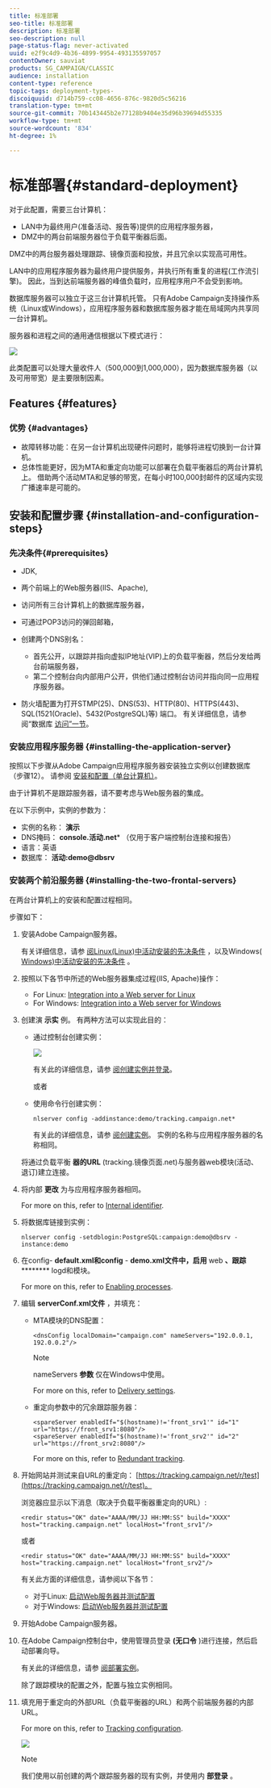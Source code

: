 ```yaml
---
title: 标准部署
seo-title: 标准部署
description: 标准部署
seo-description: null
page-status-flag: never-activated
uuid: e2f9c4d9-4b36-4899-9954-493135597057
contentOwner: sauviat
products: SG_CAMPAIGN/CLASSIC
audience: installation
content-type: reference
topic-tags: deployment-types-
discoiquuid: d714b759-cc08-4656-876c-9820d5c56216
translation-type: tm+mt
source-git-commit: 70b143445b2e77128b9404e35d96b39694d55335
workflow-type: tm+mt
source-wordcount: '834'
ht-degree: 1%

---
```



# 标准部署{#standard-deployment}

对于此配置，需要三台计算机：

* LAN中为最终用户(准备活动、报告等)提供的应用程序服务器，
* DMZ中的两台前端服务器位于负载平衡器后面。

DMZ中的两台服务器处理跟踪、镜像页面和投放，并且冗余以实现高可用性。

LAN中的应用程序服务器为最终用户提供服务，并执行所有重复的进程(工作流引擎)。 因此，当到达前端服务器的峰值负载时，应用程序用户不会受到影响。

数据库服务器可以独立于这三台计算机托管。 只有Adobe Campaign支持操作系统（Linux或Windows），应用程序服务器和数据库服务器才能在局域网内共享同一台计算机。

服务器和进程之间的通用通信根据以下模式进行：

![](assets/s_001_ncs_install_standardconfig.png)

此类配置可以处理大量收件人（500,000到1,000,000），因为数据库服务器（以及可用带宽）是主要限制因素。

## Features {#features}

### 优势 {#advantages}

* 故障转移功能：在另一台计算机出现硬件问题时，能够将进程切换到一台计算机。
* 总体性能更好，因为MTA和重定向功能可以部署在负载平衡器后的两台计算机上。 借助两个活动MTA和足够的带宽，在每小时100,000封邮件的区域内实现广播速率是可能的。

## 安装和配置步骤 {#installation-and-configuration-steps}

### 先决条件{#prerequisites}

* JDK,
* 两个前端上的Web服务器(IIS、Apache),
* 访问所有三台计算机上的数据库服务器，
* 可通过POP3访问的弹回邮箱，
* 创建两个DNS别名：

   * 首先公开，以跟踪并指向虚拟IP地址(VIP)上的负载平衡器，然后分发给两台前端服务器，
   * 第二个控制台向内部用户公开，供他们通过控制台访问并指向同一应用程序服务器。

* 防火墙配置为打开STMP(25)、DNS(53)、HTTP(80)、HTTPS(443)、SQL(1521(Oracle)、5432(PostgreSQL)等) 端口。 有关详细信息，请参阅“数据库 [访问”一节](../../installation/using/network-configuration.md#database-access)。

### 安装应用程序服务器 {#installing-the-application-server}

按照以下步骤从Adobe Campaign应用程序服务器安装独立实例以创建数据库（步骤12）。 请参阅 [安装和配置（单台计算机）](../../installation/using/standalone-deployment.md#installing-and-configuring--single-machine-)。

由于计算机不是跟踪服务器，请不要考虑与Web服务器的集成。

在以下示例中，实例的参数为：

* 实例的名称： **演示**
* DNS掩码： **console.活动.net*** （仅用于客户端控制台连接和报告）
* 语言：英语
* 数据库： **活动:demo@dbsrv**

### 安装两个前沿服务器 {#installing-the-two-frontal-servers}

在两台计算机上的安装和配置过程相同。

步骤如下：

1. 安装Adobe Campaign服务器。

   有关详细信息，请参 [阅Linux(Linux)中活动安装的先决条件](../../installation/using/prerequisites-of-campaign-installation-in-linux.md) ，以及Windows( [Windows)中活动安装的先决条件](../../installation/using/prerequisites-of-campaign-installation-in-windows.md) 。

1. 按照以下各节中所述的Web服务器集成过程(IIS, Apache)操作：

   * For Linux: [Integration into a Web server for Linux](../../installation/using/integration-into-a-web-server-for-linux.md)
   * For Windows: [Integration into a Web server for Windows](../../installation/using/integration-into-a-web-server-for-windows.md)

1. 创建演 **示实** 例。 有两种方法可以实现此目的：

   * 通过控制台创建实例：

      ![](assets/install_create_new_connexion.png)

      有关此的详细信息，请参 [阅创建实例并登录](../../installation/using/creating-an-instance-and-logging-on.md)。

      或者

   * 使用命令行创建实例：

      ```
      nlserver config -addinstance:demo/tracking.campaign.net*
      ```

      有关此的详细信息，请参 [阅创建实例](../../installation/using/command-lines.md#creating-an-instance)。
   实例的名称与应用程序服务器的名称相同。

   将通过负载平衡 **器的URL** (tracking.镜像页面.net)与服务器web模块(活动、退订)建立连接。

1. 将内部 **更改** 为与应用程序服务器相同。

   For more on this, refer to [Internal identifier](../../installation/using/campaign-server-configuration.md#internal-identifier).

1. 将数据库链接到实例：

   ```
   nlserver config -setdblogin:PostgreSQL:campaign:demo@dbsrv -instance:demo
   ```

1. 在config- **default.xml和config** - **demo.xml文件中，启用** web **、跟踪********** logd和模块。

   For more on this, refer to [Enabling processes](../../installation/using/campaign-server-configuration.md#enabling-processes).

1. 编辑 **serverConf.xml文件** ，并填充：

   * MTA模块的DNS配置：

      ```
      <dnsConfig localDomain="campaign.com" nameServers="192.0.0.1, 192.0.0.2"/>
      ```

      >[!NOTE]
      >
      >nameServers **参数** 仅在Windows中使用。

      For more on this, refer to [Delivery settings](../../installation/using/campaign-server-configuration.md#delivery-settings).

   * 重定向参数中的冗余跟踪服务器：

      ```
      <spareServer enabledIf="$(hostname)!='front_srv1'" id="1" url="https://front_srv1:8080"/>
      <spareServer enabledIf="$(hostname)!='front_srv2'" id="2" url="https://front_srv2:8080"/>
      ```

      For more on this, refer to [Redundant tracking](../../installation/using/configuring-campaign-server.md#redundant-tracking).

1. 开始网站并测试来自URL的重定向： [https://tracking.campaign.net/r/test](https://tracking.campaign.net/r/test)。

   浏览器应显示以下消息（取决于负载平衡器重定向的URL）:

   ```
   <redir status="OK" date="AAAA/MM/JJ HH:MM:SS" build="XXXX" host="tracking.campaign.net" localHost="front_srv1"/>
   ```

   或者

   ```
   <redir status="OK" date="AAAA/MM/JJ HH:MM:SS" build="XXXX" host="tracking.campaign.net" localHost="front_srv2"/>
   ```

   有关此方面的详细信息，请参阅以下各节：

   * 对于Linux: [启动Web服务器并测试配置](../../installation/using/integration-into-a-web-server-for-linux.md#launching-the-web-server-and-testing-the-configuration)
   * 对于Windows: [启动Web服务器并测试配置](../../installation/using/integration-into-a-web-server-for-windows.md#launching-the-web-server-and-testing-the-configuration)

1. 开始Adobe Campaign服务器。
1. 在Adobe Campaign控制台中，使用管理员登录 **(无口令** )进行连接，然后启动部署向导。

   有关此的详细信息，请参 [阅部署实例](../../installation/using/deploying-an-instance.md)。

   除了跟踪模块的配置之外，配置与独立实例相同。

1. 填充用于重定向的外部URL（负载平衡器的URL）和两个前端服务器的内部URL。

   For more on this, refer to [Tracking configuration](../../installation/using/deploying-an-instance.md#tracking-configuration).

   ![](assets/d_ncs_install_tracking2.png)

   >[!NOTE]
   >
   >我们使用以前创建的两个跟踪服务器的现有实例，并使用内 **部登录** 。

